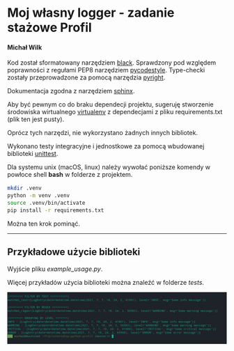 
# Moj własny logger - zadanie stażowe Profil
#### Michał Wilk


Kod został sformatowany narzędziem [black](https://github.com/psf/black). 
Sprawdzony pod względem poprawności z regułami PEP8 
narzędziem [pycodestyle](https://github.com/PyCQA/pycodestyle).
Type-checki zostały przeprowadzone za pomocą 
narzędzia [pyright](https://github.com/microsoft/pyright).

Dokumentacja zgodna z narzędziem [sphinx](https://www.sphinx-doc.org/en/master/).

Aby być pewnym co do braku dependecji projektu, sugeruję 
stworzenie środowiska wirtualnego 
[virtualenv](https://docs.python.org/3/library/venv.html) z dependecjami z pliku
requirements.txt (plik ten jest pusty).

Oprócz tych narzędzi, nie wykorzystano żadnych innych bibliotek.

Wykonano testy integracyjne i jednostkowe za pomocą wbudowanej
biblioteki [unittest](https://docs.python.org/3/library/unittest.html).

Dla systemu unix (macOS, linux) należy wywołać poniższe 
komendy w powłoce shell **bash** w folderze z projektem.

```bash
mkdir .venv
python -m venv .venv
source .venv/bin/activate
pip install -r requirements.txt
```

Można ten krok pominąć.

---

## Przykładowe użycie biblioteki
Wyjście pliku *example_usage.py*.

Więcej przykładów użycia biblioteki można znaleźć w folderze *tests*.

![przykład](examples/example.png)